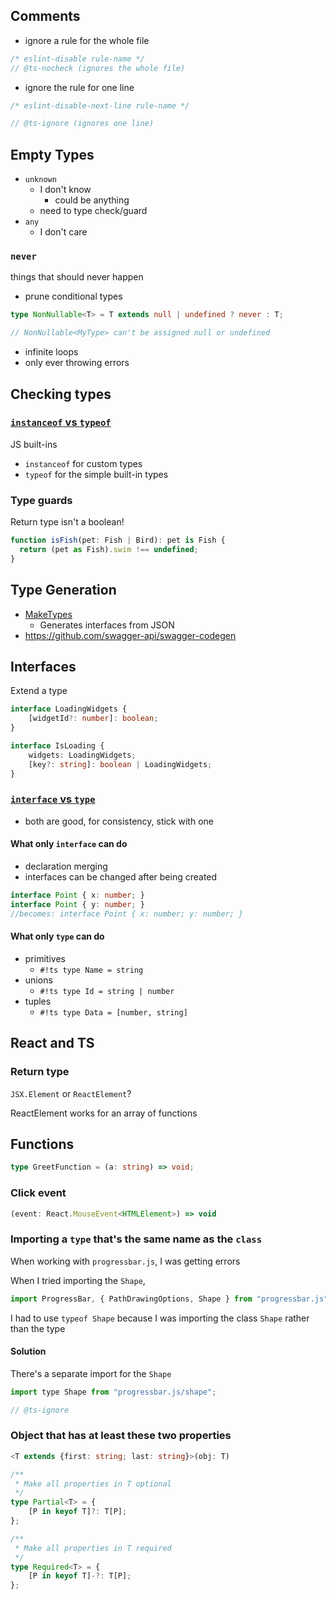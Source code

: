 ## Comments

- ignore a rule for the whole file
```javascript
/* eslint-disable rule-name */
// @ts-nocheck (ignores the whole file)
```

- ignore the rule for one line

```javascript
/* eslint-disable-next-line rule-name */

// @ts-ignore (ignores one line)
```

## Empty Types

- `unknown`
    - I don't know
        - could be anything
    - need to type check/guard
- `any`
    - I don't care

### `never`

things that should never happen

- prune conditional types

```ts
type NonNullable<T> = T extends null | undefined ? never : T;

// NonNullable<MyType> can't be assigned null or undefined
```

- infinite loops
- only ever throwing errors


## Checking types

### [`instanceof` vs `typeof`](https://stackoverflow.com/a/6625960/8479344)

JS built-ins

- `instanceof` for custom types
- `typeof` for the simple built-in types


### Type guards

Return type isn't a boolean!

```ts
function isFish(pet: Fish | Bird): pet is Fish {
  return (pet as Fish).swim !== undefined;
}
```

## Type Generation

- [MakeTypes](https://jvilk.com/MakeTypes/)
    - Generates interfaces from JSON
- https://github.com/swagger-api/swagger-codegen


## Interfaces

Extend a type

```ts
interface LoadingWidgets {
    [widgetId?: number]: boolean;
}

interface IsLoading {
    widgets: LoadingWidgets;
    [key?: string]: boolean | LoadingWidgets;
}
```

### [`interface` vs `type`](https://www.typescriptlang.org/docs/handbook/2/everyday-types.html#differences-between-type-aliases-and-interfaces)

- both are good, for consistency, stick with one

#### What only `interface` can do

- declaration merging
- interfaces can be changed after being created

```ts
interface Point { x: number; }
interface Point { y: number; }
//becomes: interface Point { x: number; y: number; }
```

#### What only `type` can do

- primitives
    - `#!ts type Name = string`
- unions
    - `#!ts type Id = string | number`
- tuples
    - `#!ts type Data = [number, string]`


## React and TS

### Return type

`JSX.Element` or `ReactElement`?

ReactElement works for an array of functions

## Functions

```typescript
type GreetFunction = (a: string) => void;
```

### Click event

```typescript
(event: React.MouseEvent<HTMLElement>) => void
```

### Importing a `type` that's the same name as the `class`

When working with `progressbar.js`, I was getting errors

When I tried importing the `Shape`,

```jsx
import ProgressBar, { PathDrawingOptions, Shape } from "progressbar.js";
```

I had to use `typeof Shape` because I was importing the class `Shape` rather than the type

#### Solution

There's a separate import for the `Shape`

```jsx
import type Shape from "progressbar.js/shape";
```

```typescript
// @ts-ignore
```

### Object that has at least these two properties

```typescript
<T extends {first: string; last: string}>(obj: T)
```

```typescript
/**
 * Make all properties in T optional
 */
type Partial<T> = {
    [P in keyof T]?: T[P];
};
```

```typescript
/**
 * Make all properties in T required
 */
type Required<T> = {
    [P in keyof T]-?: T[P];
};
```
